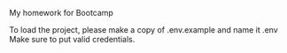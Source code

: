 My homework for Bootcamp


To load the project, please make a copy of .env.example and name it .env
Make sure to put valid credentials.
